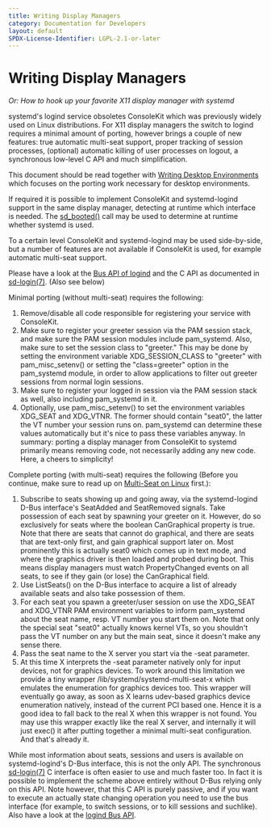 ```yaml
---
title: Writing Display Managers
category: Documentation for Developers
layout: default
SPDX-License-Identifier: LGPL-2.1-or-later
---
```


# Writing Display Managers

_Or: How to hook up your favorite X11 display manager with systemd_

systemd's logind service obsoletes ConsoleKit which was previously widely used on Linux distributions.
For X11 display managers the switch to logind requires a minimal amount of porting, however brings a couple of new features:
true automatic multi-seat support, proper tracking of session processes, (optional) automatic killing of user processes on logout, a synchronous low-level C API and much simplification.

This document should be read together with [Writing Desktop Environments](/WRITING_DESKTOP_ENVIRONMENTS) which focuses on the porting work necessary for desktop environments.

If required it is possible to implement ConsoleKit and systemd-logind support in the same display manager, detecting at runtime which interface is needed.
The [sd_booted()](http://www.freedesktop.org/software/systemd/man/sd_booted.html) call may be used to determine at runtime whether systemd is used.

To a certain level ConsoleKit and systemd-logind may be used side-by-side, but a number of features are not available if ConsoleKit is used, for example automatic multi-seat support.

Please have a look at the [Bus API of logind](https://www.freedesktop.org/software/systemd/man/latest/org.freedesktop.login1.html) and the C API as documented in [sd-login(7)](http://www.freedesktop.org/software/systemd/man/sd-login.html).
(Also see below)

Minimal porting (without multi-seat) requires the following:

1. Remove/disable all code responsible for registering your service with ConsoleKit.
2. Make sure to register your greeter session via the PAM session stack, and make sure the PAM session modules include pam_systemd.
   Also, make sure to set the session class to "greeter." This may be done by setting the environment variable XDG_SESSION_CLASS to "greeter" with pam_misc_setenv() or setting the "class=greeter" option in the pam_systemd module, in order to allow applications to filter out greeter sessions from normal login sessions.
3. Make sure to register your logged in session via the PAM session stack as well, also including pam_systemd in it.
4. Optionally, use pam_misc_setenv() to set the environment variables XDG_SEAT and XDG_VTNR.
   The former should contain "seat0", the latter the VT number your session runs on. pam_systemd can determine these values automatically but it's nice to pass these variables anyway.
In summary: porting a display manager from ConsoleKit to systemd primarily means removing code, not necessarily adding any new code. Here, a cheers to simplicity!

Complete porting (with multi-seat) requires the following (Before you continue, make sure to read up on [Multi-Seat on Linux](https://www.freedesktop.org/wiki/Software/systemd/multiseat) first.):

1. Subscribe to seats showing up and going away, via the systemd-logind D-Bus interface's SeatAdded and SeatRemoved signals.
   Take possession of each seat by spawning your greeter on it.
   However, do so exclusively for seats where the boolean CanGraphical property is true.
   Note that there are seats that cannot do graphical, and there are seats that are text-only first, and gain graphical support later on.
   Most prominently this is actually seat0 which comes up in text mode, and where the graphics driver is then loaded and probed during boot.
   This means display managers must watch PropertyChanged events on all seats, to see if they gain (or lose) the CanGraphical field.
2. Use ListSeats() on the D-Bus interface to acquire a list of already available seats and also take possession of them.
3. For each seat you spawn a greeter/user session on use the XDG_SEAT and XDG_VTNR PAM environment variables to inform pam_systemd about the seat name, resp.
   VT number you start them on. Note that only the special seat "seat0" actually knows kernel VTs, so you shouldn't pass the VT number on any but the main seat, since it doesn't make any sense there.
4. Pass the seat name to the X server you start via the -seat parameter.
5. At this time X interprets the -seat parameter natively only for input devices, not for graphics devices.
   To work around this limitation we provide a tiny wrapper /lib/systemd/systemd-multi-seat-x which emulates the enumeration for graphics devices too.
   This wrapper will eventually go away, as soon as X learns udev-based graphics device enumeration natively, instead of the current PCI based one.
   Hence it is a good idea to fall back to the real X when this wrapper is not found.
   You may use this wrapper exactly like the real X server, and internally it will just exec() it after putting together a minimal multi-seat configuration.
   And that's already it.

While most information about seats, sessions and users is available on systemd-logind's D-Bus interface, this is not the only API.
The synchronous [sd-login(7)](http://www.freedesktop.org/software/systemd/man/sd-login.html) C interface is often easier to use and much faster too.
In fact it is possible to implement the scheme above entirely without D-Bus relying only on this API.
Note however, that this C API is purely passive, and if you want to execute an actually state changing operation you need to use the bus interface (for example, to switch sessions, or to kill sessions and suchlike).
Also have a look at the [logind Bus API](https://www.freedesktop.org/software/systemd/man/latest/org.freedesktop.login1.html).
